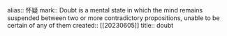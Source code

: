 alias:: 怀疑
mark:: Doubt is a mental state in which the mind remains suspended between two or more contradictory propositions, unable to be certain of any of them
created:: [[20230605]]
title:: doubt
